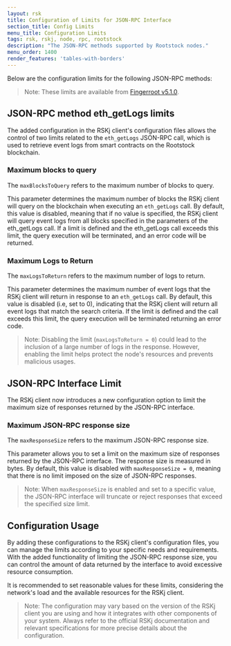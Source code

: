 ```yaml
---
layout: rsk
title: Configuration of Limits for JSON-RPC Interface
section_title: Config Limits
menu_title: Configuration Limits
tags: rsk, rskj, node, rpc, rootstock
description: "The JSON-RPC methods supported by Rootstock nodes."
menu_order: 1400
render_features: 'tables-with-borders'
---
```


Below are the configuration limits for the following JSON-RPC methods:

> Note: These limits are available from [Fingerroot v5.1.0](https://github.com/rsksmart/rskj/releases/).

## JSON-RPC method eth_getLogs limits

The added configuration in the RSKj client's configuration files allows the control of two limits related to the `eth_getLogs` JSON-RPC call, which is used to retrieve event logs from smart contracts on the Rootstock blockchain.

### Maximum blocks to query

The `maxBlocksToQuery` refers to the maximum number of blocks to query.

This parameter determines the maximum number of blocks the RSKj client will query on the blockchain when executing an `eth_getLogs` call. By default, this value is disabled, meaning that if no value is specified,  the RSKj client will query event logs from all blocks specified in the parameters of the eth_getLogs call. If a limit is defined and the eth_getLogs call exceeds this limit, the query execution will be terminated, and an error code will be returned.

### Maximum Logs to Return

The `maxLogsToReturn` refers to the maximum number of logs to return.

This parameter determines the maximum number of event logs that the RSKj client will return in response to an `eth_getLogs` call. By default, this value is disabled (i.e, set to 0), indicating that the RSKj client will return all event logs that match the search criteria. If the limit is defined and the call exceeds this limit, the query execution will be terminated returning an error code.

> Note: Disabling the limit (`maxLogsToReturn = 0`) could lead to the inclusion of a large number of logs in the response. However, enabling the limit helps protect the node's resources and prevents malicious usages.


## JSON-RPC Interface Limit

The RSKj client now introduces a new configuration option to limit the maximum size of responses returned by the JSON-RPC interface.

### Maximum JSON-RPC response size 

The `maxResponseSize` refers to the maximum JSON-RPC response size.

This parameter allows you to set a limit on the maximum size of responses returned by the JSON-RPC interface. The response size is measured in bytes. By default, this value is disabled with `maxResponseSize = 0`, meaning that there is no limit imposed on the size of JSON-RPC responses.

> Note: When `maxResponseSize` is enabled and set to a specific value, the JSON-RPC interface will truncate or reject responses that exceed the specified size limit.

## Configuration Usage

By adding these configurations to the RSKj client's configuration files, you can manage the limits according to your specific needs and requirements. With the added functionality of limiting the JSON-RPC response size, you can control the amount of data returned by the interface to avoid excessive resource consumption.

It is recommended to set reasonable values for these limits, considering the network's load and the available resources for the RSKj client.

> Note: The configuration may vary based on the version of the RSKj client you are using and how it integrates with other components of your system. Always refer to the official RSKj documentation and relevant specifications for more precise details about the configuration.